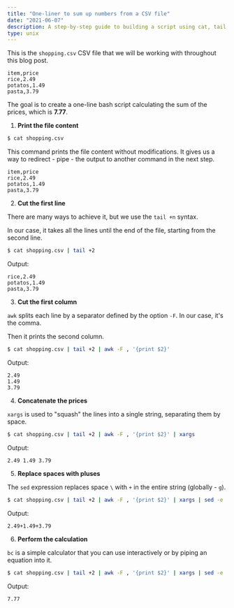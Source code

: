 ```yaml
---
title: "One-liner to sum up numbers from a CSV file"
date: "2021-06-07"
description: A step-by-step guide to building a script using cat, tail, awk, xargs, sed, and bc.
type: unix
---
```


This is the `shopping.csv` CSV file that we will be working with throughout this blog post.

```
item,price
rice,2.49
potatos,1.49
pasta,3.79
```

The goal is to create a one-line bash script calculating the sum of the prices, which is **7.77**.

1. **Print the file content**

```bash
$ cat shopping.csv
```

This command prints the file content without modifications.
It gives us a way to redirect - pipe - the output to another command in the next step.

```
item,price
rice,2.49
potatos,1.49
pasta,3.79
```

2. **Cut the first line**

There are many ways to achieve it, but we use the `tail +n` syntax.

In our case, it takes all the lines until the end of the file, starting from the second line.

```bash
$ cat shopping.csv | tail +2
```

Output:

```
rice,2.49
potatos,1.49
pasta,3.79
```

3. **Cut the first column**

`awk` splits each line by a separator defined by the option `-F`.
In our case, it's the comma.

Then it prints the second column.

```bash
$ cat shopping.csv | tail +2 | awk -F , '{print $2}'
```

Output:

```
2.49
1.49
3.79
```

4. **Concatenate the prices**

`xargs` is used to "squash" the lines into a single string, separating them by space.

```bash
$ cat shopping.csv | tail +2 | awk -F , '{print $2}' | xargs
```

Output:

```
2.49 1.49 3.79
```

5. **Replace spaces with pluses**

The `sed` expression replaces space `\` with `+` in the entire string (globally - `g`).

```bash
$ cat shopping.csv | tail +2 | awk -F , '{print $2}' | xargs | sed -e 's/\ /+/g'
```

Output:

```
2.49+1.49+3.79
```

6. **Perform the calculation**

`bc` is a simple calculator that you can use interactively or by piping an equation into it.

```bash
$ cat shopping.csv | tail +2 | awk -F , '{print $2}' | xargs | sed -e 's/\ /+/g' | bc
```

Output:

```
7.77
```

